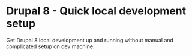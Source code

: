 # Drupal 8 - Quick local development setup

Get Drupal 8 local development up and running without manual and complicated setup on dev machine.